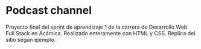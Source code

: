 # Podcast channel

Proyecto final del sprint de aprendizaje 1 de la carrera de Desarrollo Web Full Stack en Acámica. Realizado enteramente con HTML y CSS. Réplica del sitio según ejemplo.
